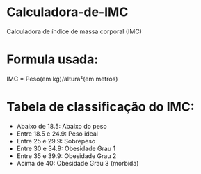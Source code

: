 # Calculadora-de-IMC
Calculadora de índice de massa corporal (IMC)


# Formula usada: 
IMC = Peso(em kg)/altura²(em metros)

# Tabela de classificação do IMC:
- Abaixo de 18.5: Abaixo do peso  
- Entre 18.5 e 24.9: Peso ideal  
- Entre 25 e 29.9: Sobrepeso  
- Entre 30 e 34.9: Obesidade Grau 1  
- Entre 35 e 39.9: Obesidade Grau 2  
- Acima de 40: Obesidade Grau 3 (mórbida)

